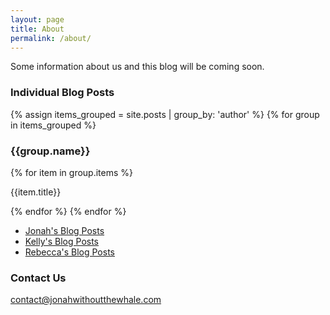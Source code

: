 ```yaml
---
layout: page
title: About
permalink: /about/
---
```


Some information about us and this blog will be coming soon.

### Individual Blog Posts

{% assign items_grouped = site.posts | group_by: 'author' %}
  {% for group in items_grouped %}
    <h3>{{group.name}}</h3>
    {% for item in group.items %}
      <p>{{item.title}}</p>
    {% endfor %}
  {% endfor %}

- [Jonah's Blog Posts](https://jonahwithoutthewhale.com/jonah/)
- [Kelly's Blog Posts](https://jonahwithoutthewhale.com/kelly/)
- [Rebecca's Blog Posts](https://jonahwithoutthewhale.com/rebecca/)

### Contact Us

[contact@jonahwithoutthewhale.com](mailto:contact@jonahwithoutthewhale.com)
